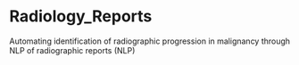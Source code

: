 # Radiology_Reports
Automating identification of radiographic progression in malignancy through NLP of radiographic reports (NLP)
